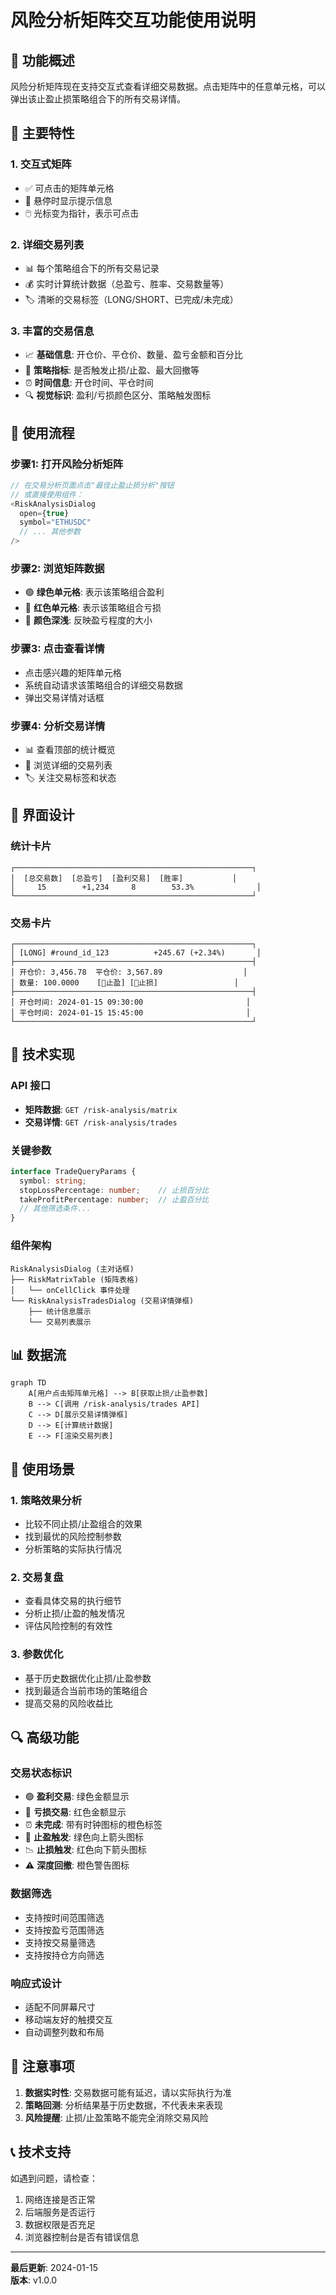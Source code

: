 # 风险分析矩阵交互功能使用说明

## 🎯 功能概述

风险分析矩阵现在支持交互式查看详细交易数据。点击矩阵中的任意单元格，可以弹出该止盈止损策略组合下的所有交易详情。

## 🚀 主要特性

### 1. **交互式矩阵**
- ✅ 可点击的矩阵单元格
- 🎯 悬停时显示提示信息
- 🖱️ 光标变为指针，表示可点击

### 2. **详细交易列表**
- 📊 每个策略组合下的所有交易记录
- 💰 实时计算统计数据（总盈亏、胜率、交易数量等）
- 🏷️ 清晰的交易标签（LONG/SHORT、已完成/未完成）

### 3. **丰富的交易信息**
- 📈 **基础信息**: 开仓价、平仓价、数量、盈亏金额和百分比
- 🎯 **策略指标**: 是否触发止损/止盈、最大回撤等
- ⏰ **时间信息**: 开仓时间、平仓时间
- 🔍 **视觉标识**: 盈利/亏损颜色区分、策略触发图标

## 📱 使用流程

### 步骤1: 打开风险分析矩阵
```javascript
// 在交易分析页面点击"最佳止盈止损分析"按钮
// 或直接使用组件：
<RiskAnalysisDialog 
  open={true}
  symbol="ETHUSDC"
  // ... 其他参数
/>
```

### 步骤2: 浏览矩阵数据
- 🟢 **绿色单元格**: 表示该策略组合盈利
- 🔴 **红色单元格**: 表示该策略组合亏损
- 🎨 **颜色深浅**: 反映盈亏程度的大小

### 步骤3: 点击查看详情
- 点击感兴趣的矩阵单元格
- 系统自动请求该策略组合的详细交易数据
- 弹出交易详情对话框

### 步骤4: 分析交易详情
- 📊 查看顶部的统计概览
- 📝 浏览详细的交易列表
- 🏷️ 关注交易标签和状态

## 🎨 界面设计

### 统计卡片
```
┌─────────────────────────────────────────────────────┐
│  [总交易数]  [总盈亏]  [盈利交易]  [胜率]           │
│     15        +1,234     8        53.3%              │
└─────────────────────────────────────────────────────┘
```

### 交易卡片
```
┌─────────────────────────────────────────────────────┐
│ [LONG] #round_id_123          +245.67 (+2.34%)       │
├─────────────────────────────────────────────────────┤
│ 开仓价: 3,456.78  平仓价: 3,567.89                  │
│ 数量: 100.0000    [🎯止盈] [🔻止损]                 │
├─────────────────────────────────────────────────────┤
│ 开仓时间: 2024-01-15 09:30:00                       │
│ 平仓时间: 2024-01-15 15:45:00                       │
└─────────────────────────────────────────────────────┘
```

## 🔧 技术实现

### API 接口
- **矩阵数据**: `GET /risk-analysis/matrix`
- **交易详情**: `GET /risk-analysis/trades`

### 关键参数
```typescript
interface TradeQueryParams {
  symbol: string;
  stopLossPercentage: number;    // 止损百分比
  takeProfitPercentage: number;  // 止盈百分比
  // 其他筛选条件...
}
```

### 组件架构
```
RiskAnalysisDialog (主对话框)
├── RiskMatrixTable (矩阵表格)
│   └── onCellClick 事件处理
└── RiskAnalysisTradesDialog (交易详情弹框)
    ├── 统计信息展示
    └── 交易列表展示
```

## 📊 数据流

```mermaid
graph TD
    A[用户点击矩阵单元格] --> B[获取止损/止盈参数]
    B --> C[调用 /risk-analysis/trades API]
    C --> D[展示交易详情弹框]
    D --> E[计算统计数据]
    E --> F[渲染交易列表]
```

## 🎯 使用场景

### 1. **策略效果分析**
- 比较不同止损/止盈组合的效果
- 找到最优的风险控制参数
- 分析策略的实际执行情况

### 2. **交易复盘**
- 查看具体交易的执行细节
- 分析止损/止盈的触发情况
- 评估风险控制的有效性

### 3. **参数优化**
- 基于历史数据优化止损/止盈参数
- 找到最适合当前市场的策略组合
- 提高交易的风险收益比

## 🔍 高级功能

### 交易状态标识
- 🟢 **盈利交易**: 绿色金额显示
- 🔴 **亏损交易**: 红色金额显示
- ⏰ **未完成**: 带有时钟图标的橙色标签
- 🎯 **止盈触发**: 绿色向上箭头图标
- 📉 **止损触发**: 红色向下箭头图标
- ⚠️ **深度回撤**: 橙色警告图标

### 数据筛选
- 支持按时间范围筛选
- 支持按盈亏范围筛选
- 支持按交易量筛选
- 支持按持仓方向筛选

### 响应式设计
- 适配不同屏幕尺寸
- 移动端友好的触摸交互
- 自动调整列数和布局

## 🚨 注意事项

1. **数据实时性**: 交易数据可能有延迟，请以实际执行为准
2. **策略回测**: 分析结果基于历史数据，不代表未来表现
3. **风险提醒**: 止损/止盈策略不能完全消除交易风险

## 📞 技术支持

如遇到问题，请检查：
1. 网络连接是否正常
2. 后端服务是否运行
3. 数据权限是否充足
4. 浏览器控制台是否有错误信息

---

**最后更新**: 2024-01-15  
**版本**: v1.0.0
